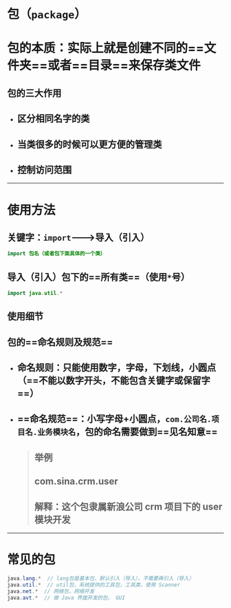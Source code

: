 # 包（`package`）

# 包的本质：实际上就是创建不同的==文件夹==或者==目录==来保存类文件

## 包的三大作用

- ## 区分相同名字的类
- ## 当类很多的时候可以更方便的管理类
- ## 控制访问范围

---

# 使用方法

## 关键字：`import`--->导入（引入）

```java
import 包名（或者包下面具体的一个类）
```

## 导入（引入）包下的==所有类==（使用`*`号）

```java
import java.util.*
```

## 使用细节

## 包的==命名规则及规范==

- ## 命名规则：只能使用数字，字母，下划线，小圆点（==不能以数字开头，不能包含关键字或保留字==）
- ## ==命名规范==：小写字母+小圆点，`com.公司名.项目名.业务模块名`，包的命名需要做到==见名知意==
  > ## 举例
  >
  > ## com.sina.crm.user
  >
  > ## 解释：这个包隶属新浪公司 crm 项目下的 user 模块开发

---

# 常见的包

```java
java.lang.*  // lang包是基本包，默认引入（导入），不需要再引入（导入）
java.util.*  // util包，系统提供的工具包，工具类，使用 Scanner
java.net.*  // 网络包，网络开发
java.avt.*  // 做 Java 界面开发的包， GUI
```
